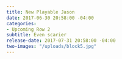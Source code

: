 ```yaml
---
title: New Playable Jason
date: 2017-06-30 20:58:00 -04:00
categories:
- Upcoming Row 2
subtitle: Even scarier
release-date: 2017-07-31 20:58:00 -04:00
two-images: "/uploads/block5.jpg"
---
```


